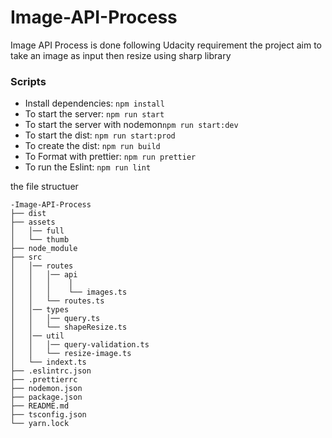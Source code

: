 # Image-API-Process
Image API Process is done following Udacity requirement the project aim to take an image as input then resize using sharp library



### Scripts
- Install dependencies: ```npm install``` 
- To start the server: ```npm run start``` 
- To start the server with nodemon```npm run start:dev```
- To start the dist: ```npm run start:prod```
- To create the dist: ```npm run build```
- To Format with prettier: ```npm run prettier```
- To run the Eslint: ```npm run lint``` 



the file structuer
```
-Image-API-Process
├── dist                 
├── assets
│   │── full         
│   └── thumb 
├── node_module
├── src
│   │── routes
│   │   │── api
│   │   │    │
│   │   │    └── images.ts
│   │   └── routes.ts
│   │── types
│   │   │── query.ts         
│   │   └── shapeResize.ts 
│   │── util
│   │   │── query-validation.ts         
│   │   └── resize-image.ts 
│   └── indext.ts 
├── .eslintrc.json                  
├── .prettierrc
├── nodemon.json                  
├── package.json
├── README.md                  
├── tsconfig.json
└── yarn.lock
```
